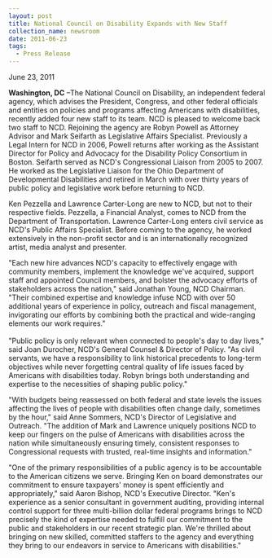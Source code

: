 ```yaml
---
layout: post
title: National Council on Disability Expands with New Staff
collection_name: newsroom
date: 2011-06-23
tags:
  - Press Release
---
```


J﻿une 23, 2011

**Washington, DC** –The National Council on Disability, an independent federal agency, which advises the President, Congress, and other federal officials and entities on policies and programs affecting Americans with disabilities, recently added four new staff to its team. NCD is pleased to welcome back two staff to NCD. Rejoining the agency are Robyn Powell as Attorney Advisor and Mark Seifarth as Legislative Affairs Specialist. Previously a Legal Intern for NCD in 2006, Powell returns after working as the Assistant Director for Policy and Advocacy for the Disability Policy Consortium in Boston. Seifarth served as NCD's Congressional Liaison from 2005 to 2007. He worked as the Legislative Liaison for the Ohio Department of Developmental Disabilities and retired in March with over thirty years of public policy and legislative work before returning to NCD.

Ken Pezzella and Lawrence Carter-Long are new to NCD, but not to their respective fields. Pezzella, a Financial Analyst, comes to NCD from the Department of Transportation. Lawrence Carter-Long enters civil service as NCD's Public Affairs Specialist. Before coming to the agency, he worked extensively in the non-profit sector and is an internationally recognized artist, media analyst and presenter.

"Each new hire advances NCD's capacity to effectively engage with community members, implement the knowledge we've acquired, support staff and appointed Council members, and bolster the advocacy efforts of stakeholders across the nation," said Jonathan Young, NCD Chairman. "Their combined expertise and knowledge infuse NCD with over 50 additional years of experience in policy, outreach and fiscal management, invigorating our efforts by combining both the practical and wide-ranging elements our work requires." \
 \
"Public policy is only relevant when connected to people's day to day lives," said Joan Durocher, NCD's General Counsel & Director of Policy. "As civil servants, we have a responsibility to link historical precedents to long-term objectives while never forgetting central quality of life issues faced by Americans with disabilities today. Robyn brings both understanding and expertise to the necessities of shaping public policy."

"With budgets being reassessed on both federal and state levels the issues affecting the lives of people with disabilities often change daily, sometimes by the hour," said Anne Sommers, NCD's Director of Legislative and Outreach. "The addition of Mark and Lawrence uniquely positions NCD to keep our fingers on the pulse of Americans with disabilities across the nation while simultaneously ensuring timely, consistent responses to Congressional requests with trusted, real-time insights and information."

"One of the primary responsibilities of a public agency is to be accountable to the American citizens we serve. Bringing Ken on board demonstrates our commitment to ensure taxpayers' money is spent efficiently and appropriately," said Aaron Bishop, NCD's Executive Director. "Ken's experience as a senior consultant in government auditing, providing internal control support for three multi-billion dollar federal programs brings to NCD precisely the kind of expertise needed to fulfill our commitment to the public and stakeholders in our recent strategic plan. We're thrilled about bringing on new skilled, committed staffers to the agency and everything they bring to our endeavors in service to Americans with disabilities."
